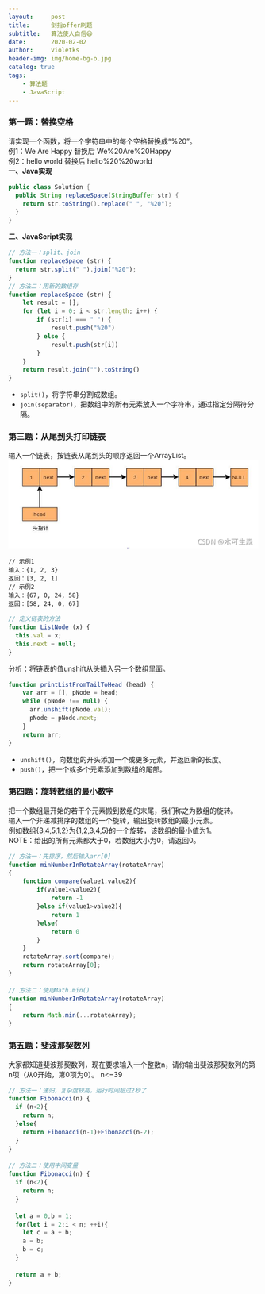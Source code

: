 ```yaml
---
layout:     post
title:      剑指offer刷题
subtitle:   算法使人自信😃
date:       2020-02-02
author:     violetks
header-img: img/home-bg-o.jpg
catalog: true
tags:
    - 算法题
    - JavaScript
---
```


### 第一题：替换空格
请实现一个函数，将一个字符串中的每个空格替换成“%20”。<br>
例1：We Are Happy 替换后 We%20Are%20Happy<br>
例2：hello  world 替换后 hello%20%20world<br>
**一、Java实现**<br>
```java
public class Solution {
  public String replaceSpace(StringBuffer str) {
    return str.toString().replace(" ", "%20");
  }
}
```
**二、JavaScript实现**<br>
```javascript
// 方法一：split、join
function replaceSpace (str) {
  return str.split(" ").join("%20");
}
// 方法二：用新的数组存
function replaceSpace (str) {
    let result = [];
    for (let i = 0; i < str.length; i++) {
        if (str[i] === " ") {
            result.push("%20")
        } else {
            result.push(str[i])
        }
    }
    return result.join("").toString()
}
```

- `split()`，将字符串分割成数组。
- `join(separator)`，把数组中的所有元素放入一个字符串，通过指定分隔符分隔。

### 第三题：从尾到头打印链表
输入一个链表，按链表从尾到头的顺序返回一个ArrayList。<br>
![链表.png](/instructPic/链表.png)

```
// 示例1
输入：{1, 2, 3}
返回：[3, 2, 1]
// 示例2
输入：{67, 0, 24, 58}
返回：[58, 24, 0, 67]
```

```javascript
// 定义链表的方法
function ListNode (x) {
  this.val = x;
  this.next = null;
}
```

分析：将链表的值unshift从头插入另一个数组里面。<br>

```javascript
function printListFromTailToHead (head) {
    var arr = [], pNode = head;
    while (pNode !== null) {
      arr.unshift(pNode.val);
      pNode = pNode.next;
    }
    return arr;
}
```

- `unshift()`，向数组的开头添加一个或更多元素，并返回新的长度。
- `push()`，把一个或多个元素添加到数组的尾部。

### 第四题：旋转数组的最小数字
把一个数组最开始的若干个元素搬到数组的末尾，我们称之为数组的旋转。<br>
输入一个非递减排序的数组的一个旋转，输出旋转数组的最小元素。<br>
例如数组{3,4,5,1,2}为{1,2,3,4,5}的一个旋转，该数组的最小值为1。<br>
NOTE：给出的所有元素都大于0，若数组大小为0，请返回0。<br>

```javascript
// 方法一：先排序，然后输入arr[0]
function minNumberInRotateArray(rotateArray)
{
    function compare(value1,value2){
        if(value1<value2){
            return -1
        }else if(value1>value2){
            return 1
        }else{
            return 0
        }
    }
    rotateArray.sort(compare);
    return rotateArray[0];
}

// 方法二：使用Math.min()
function minNumberInRotateArray(rotateArray)
{
    return Math.min(...rotateArray);
}
```

### 第五题：斐波那契数列
大家都知道斐波那契数列，现在要求输入一个整数n，请你输出斐波那契数列的第n项（从0开始，第0项为0）。
n<=39<br>
```javascript
// 方法一：递归，复杂度较高，运行时间超过2秒了
function Fibonacci(n) {
  if (n<2){
    return n;
  }else{
    return Fibonacci(n-1)+Fibonacci(n-2);
  }
}

// 方法二：使用中间变量
function Fibonacci(n) {
  if (n<2){
    return n;
  }

  let a = 0,b = 1;
  for(let i = 2;i < n; ++i){
    let c = a + b;
	a = b;
	b = c;
  }

  return a + b;
}
```